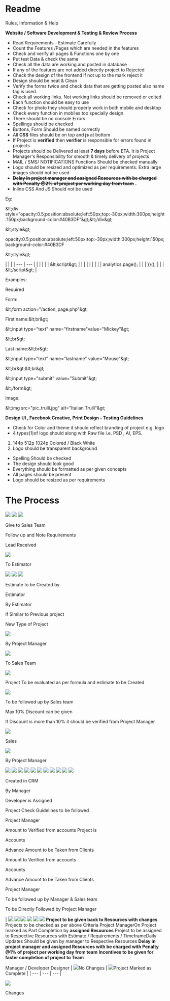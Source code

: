 # Readme
Rules, Information & Help 

**Website / Software Development &amp; Testing &amp; Review Process**

- Read Requirements - Estimate Carefully
- Count the Features /Pages which are needed in the features
- Check and verify all pages &amp; Functions one by one
- Put test Data &amp; check the same
- Check all the data are working and posted in database
- If any of the features are not added directly project to Rejected
- Check the design of the frontend if not up to the mark reject it
- Design should be neat &amp; Clean
- Verify the forms twice and check data that are getting posted also name tag is used.
- Check all working links. Not working links should be removed or edited
- Each function should be easy to use
- Check for photo they should properly work in both mobile and desktop
- Check every function in mobiles too specially design
- There should be no console Errors
- Spellings should be checked
- Buttons, Form Should be named correctly
- All **CSS** files should be on top and **js** at bottom
- If Project is **verified** then **verifier** is responsible for errors found in projects
- Projects should be Delivered at least **7 days** before ETA. It is Project Manager&#39;s Responsibility for smooth &amp; timely delivery of projects
- MAIL / SMS/ NOTIFICATIONS Functions Should be checked manually
- Logo should be resized and optimized as per requirements. Extra large images should not be used
- ~~**Delay in project manager and assigned Resources with be charged with Penalty @2% of project per working day from team**~~ **.**
- Inline CSS And JS Should not be used

Eg:

\&lt;div style=&quot;opacity:0.5;position:absolute;left:50px;top:-30px;width:300px;height:150px;background-color:#40B3DF&quot;\&gt;\&lt;/div\&gt;

\&lt;style\&gt;

opacity:0.5;position:absolute;left:50px;top:-30px;width:300px;height:150px;background-color:#40B3DF

\&lt;style\&gt;

|
 |
 |
| --- | --- |
|
 |
 |
|
 | \&lt;script\&gt; |
|
 |
 |
|
 |
 |
|
 | analytics.page(); |
|
 | }}(); |
|
 | \&lt;/script\&gt; |

Examples:

Required

Form:

\&lt;form action=&quot;/action\_page.php&quot;\&gt;

First name:\&lt;br\&gt;

\&lt;input type=&quot;text&quot; name=&quot;firstname&quot;value=&quot;Mickey&quot;\&gt;

\&lt;br\&gt;

Last name:\&lt;br\&gt;

\&lt;input type=&quot;text&quot; name=&quot;lastname&quot; value=&quot;Mouse&quot;\&gt;

\&lt;br\&gt;\&lt;br\&gt;

\&lt;input type=&quot;submit&quot; value=&quot;Submit&quot;\&gt;

\&lt;/form\&gt;

Image:

\&lt;img src=&quot;pic\_trulli.jpg&quot; alt=&quot;Italian Trulli&quot;\&gt;

**Design UI , Facebook Creative, Print Design - Testing Guidelines**

- Check for Color and theme it should reflect branding of project e.g. logo
- 4 types(1)of logo should along with Raw file i.e. PSD , AI, EPS.

1. 144p 512p 1024p Colored / Black White
2. Logo should be transparent background

- Spelling Should be checked
- The design should look good
- Everything should be formatted as per given concepts
- All pages should be present
- Logo should be resized as per requirements

# **The Process**

![](RackMultipart20200510-4-pwp7ba_html_32e46e396e7bd95c.gif) ![](RackMultipart20200510-4-pwp7ba_html_32e46e396e7bd95c.gif) ![](RackMultipart20200510-4-pwp7ba_html_b15a30d725800d04.gif)

Give to Sales Team

Follow up and Note
 Requirements

Lead Received

![](RackMultipart20200510-4-pwp7ba_html_13c43b20c130054b.gif)

To Estimator

![](RackMultipart20200510-4-pwp7ba_html_32e46e396e7bd95c.gif) ![](RackMultipart20200510-4-pwp7ba_html_89b43157072fd4dc.gif) ![](RackMultipart20200510-4-pwp7ba_html_32e46e396e7bd95c.gif)

Estimate to be Created by

Estimator

By Estimator

If Similar to Previous project

New Type of Project

![](RackMultipart20200510-4-pwp7ba_html_dd06760e66224961.gif)

By Project Manager

![](RackMultipart20200510-4-pwp7ba_html_213e5f7f296cff6f.gif)

To Sales Team

![](RackMultipart20200510-4-pwp7ba_html_32e46e396e7bd95c.gif)

Project To be evaluated as per formula and estimate to be Created

![](RackMultipart20200510-4-pwp7ba_html_176a2bdbe2516172.gif)

To be followed up by Sales team

Max 10% Discount can be given

If Discount is more than 10% it should be verified from Project Manager

![](RackMultipart20200510-4-pwp7ba_html_ad5d4b6161752b2f.gif)

Sales

![](RackMultipart20200510-4-pwp7ba_html_ad5d4b6161752b2f.gif)

By Project Manager

![](RackMultipart20200510-4-pwp7ba_html_32e46e396e7bd95c.gif) ![](RackMultipart20200510-4-pwp7ba_html_32e46e396e7bd95c.gif) ![](RackMultipart20200510-4-pwp7ba_html_ad5d4b6161752b2f.gif) ![](RackMultipart20200510-4-pwp7ba_html_32e46e396e7bd95c.gif) ![](RackMultipart20200510-4-pwp7ba_html_ff4fd15c319d7791.gif) ![](RackMultipart20200510-4-pwp7ba_html_32e46e396e7bd95c.gif) ![](RackMultipart20200510-4-pwp7ba_html_a2c30f867a81a28.gif) ![](RackMultipart20200510-4-pwp7ba_html_32e46e396e7bd95c.gif) ![](RackMultipart20200510-4-pwp7ba_html_d5a28ed8e2d16b94.gif) ![](RackMultipart20200510-4-pwp7ba_html_4bd05e747ba1228.gif) ![](RackMultipart20200510-4-pwp7ba_html_16c0452005bf122b.gif)

Created in CRM

By Manager

Developer is Assigned

Project Check Guidelines to be followed

Project Manager

Amount to Verified from accounts Project is

Accounts

Advance Amount to be Taken from Clients

Amount to Verified from accounts

Accounts

Advance Amount to be Taken from Clients

Project Manager

To be followed up by Manager &amp; Sales team

To be Directly Followed by Project Manager

| ![](RackMultipart20200510-4-pwp7ba_html_a3d4f31e1970ce1d.gif) ![](RackMultipart20200510-4-pwp7ba_html_60e805c227762dde.gif) ![](RackMultipart20200510-4-pwp7ba_html_98104e849e10c726.gif) ![](RackMultipart20200510-4-pwp7ba_html_731b6fcbca4db361.gif) ![](RackMultipart20200510-4-pwp7ba_html_e41331d9f3e03818.gif) ![](RackMultipart20200510-4-pwp7ba_html_ec475895399be06e.gif) **Project to be given back to Resources with changes**
Projects to be checked as per above Criteria Project ManagerOn Project marked as Part Completion by **assigned Resources** Project to be assigned to Respective Resources with
Estimate / Requirements / TimeframeDaily Updates Should be given by manager to Respective Resources
**Delay in project manager and assigned Resources with be charged with Penalty @1% of project per working day from team**
**Incentives to be given for faster completion of project to Team**

Manager / Developer Designer
 | ![](RackMultipart20200510-4-pwp7ba_html_e697753321f8518e.gif)No Changes
 | ![](RackMultipart20200510-4-pwp7ba_html_ff2a4765628f59aa.gif)Project Marked as Complete
 |
| --- | --- | --- |

![](RackMultipart20200510-4-pwp7ba_html_13483d8831ab5dfc.gif)

Changes
